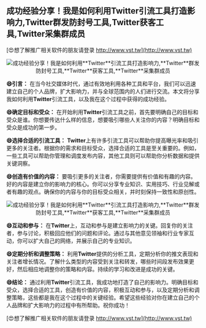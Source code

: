 ## **成功经验分享！我是如何利用**Twitter**引流工具打造影响力,**Twitter**群发防封号工具,**Twitter**获客工具,**Twitter**采集群成员**

[😍想了解推广相关软件的朋友请登录 http://www.vst.tw](http://www.vst.tw)

 <center><img src="https://vst.tw/MP4/tuiguang/png/2.png" alt="成功经验分享！我是如何利用**Twitter**引流工具打造影响力,**Twitter**群发防封号工具,**Twitter**获客工具,**Twitter**采集群成员"></center>

**😄引言：**
在当今社交媒体时代，通过有效地利用各种工具和平台，我们可以迅速建立自己的个人品牌，扩大影响力，并与全球范围内的人们进行交流。本文将分享我如何利用**Twitter**引流工具，以及我在这个过程中获得的成功经验。

**😄确定目标和受众：**
在开始利用**Twitter**引流工具之前，首先要明确自己的目标和受众是谁。你想要传达什么样的信息，想要吸引哪些人关注你的内容？明确目标和受众是成功的第一步。

**😄选择合适的引流工具：**
**Twitter**上有许多引流工具可以帮助你提高曝光率和吸引更多的关注者。根据你的需求和目标受众，选择合适的工具是至关重要的。例如，一些工具可以帮助你管理和调度发布内容，其他工具则可以帮助你分析数据和提供关键洞察。

**😄创造有价值的内容：**
要吸引更多的关注者，你需要提供有价值和有趣的内容。好的内容是建立你的影响力的核心。你可以分享专业知识、实用技巧、行业见解或者有趣的观点。确保你的内容与你的目标受众相关，并时刻保持一致性和原创性。

 <center><img src="https://vst.tw/MP4/tuiguang/png/8.png" alt="成功经验分享！我是如何利用**Twitter**引流工具打造影响力,**Twitter**群发防封号工具,**Twitter**获客工具,**Twitter**采集群成员"></center>

**😄互动和参与：**
在**Twitter**上，互动和参与是建立影响力的关键。回复你的关注者，参与讨论，积极回应他们的问题和评论。通过与其他意见领袖和行业专家互动，你可以扩大自己的网络，并展示自己的专业知识。

**😄定期分析和调整策略：**
利用**Twitter**提供的分析工具，定期分析你的推文表现和关注者增长情况。了解什么类型的内容受到关注和转发，哪些时间段发布效果更好，然后相应地调整你的策略和内容。持续的学习和改进是成功的关键。

**😄结论：**
通过利用**Twitter**引流工具，我成功地打造了自己的影响力。明确目标和受众，选择合适的工具，创造有价值的内容，积极互动和参与，以及定期分析和调整策略，这些都是我在这个过程中的关键经验。希望这些经验对你在建立自己的个人品牌和扩大影响力的过程中有所帮助。祝你成功！

[😍想了解推广相关软件的朋友请登录 http://www.vst.tw](http://www.vst.tw)




